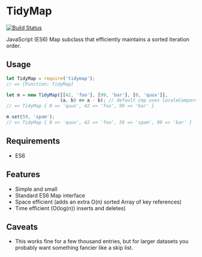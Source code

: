 # TidyMap

[![Build Status](https://travis-ci.org/wemoloh/tidymap.svg?branch=master)](https://travis-ci.org/wemoloh/tidymap)

JavaScript (ES6) Map subclass that efficiently maintains a sorted iteration
order.

## Usage

```js
let TidyMap = require('tidymap');
// => [Function: TidyMap]

let m = new TidyMap([[42, 'foo'], [99, 'bar'], [0, 'quux']],
                    (a, b) => a - b); // default cmp uses localeCompare
// => TidyMap { 0 => 'quux', 42 => 'foo', 99 => 'bar' }

m.set(59, 'spam');
// => TidyMap { 0 => 'quux', 42 => 'foo', 59 => 'spam', 99 => 'bar' }
```

## Requirements

- ES6

## Features

- Simple and small
- Standard ES6 Map interface
- Space efficient (adds an extra O(n) sorted Array of key references)
- Time efficient (O(log(n)) inserts and deletes)

## Caveats

- This works fine for a few thousand entries, but for larger datasets you
  probably want something fancier like a skip list.
